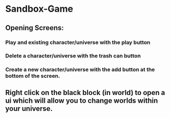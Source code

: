 # Sandbox-Game

## Opening Screens:
### Play and existing character/universe with the play button
### Delete a character/universe with the trash can button
### Create a new character/universe with the add button at the bottom of the screen.
## Right click on the black block (in world) to open a ui which will allow you to change worlds within your universe.
